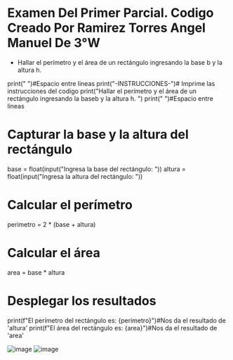 # Examen Del Primer Parcial. Codigo Creado Por Ramirez Torres Angel Manuel De 3°W
- Hallar el perímetro y el área de un rectángulo ingresando la base
b y la altura h.


print(" ")#Espacio entre lineas
print("-INSTRUCCIONES-")# Imprime las instrucciones del codigo 
print("Hallar el perímetro y el área de un rectángulo ingresando la baseb y la altura h. ")
print(" ")#Espacio entre lineas

# Capturar la base y la altura del rectángulo
base = float(input("Ingresa la base del rectángulo: "))
altura = float(input("Ingresa la altura del rectángulo: "))

# Calcular el perímetro
perimetro = 2 * (base + altura)

# Calcular el área
area = base * altura

# Desplegar los resultados
print(f"El perímetro del rectángulo es: {perimetro}")#Nos da el resultado de 'altura'
print(f"El área del rectángulo es: {area}")#Nos da el resultado de 'area'


![image](https://github.com/user-attachments/assets/130f2f8b-3e74-4d94-b2eb-9ac72187f32b)
![image](https://github.com/user-attachments/assets/8c64035b-ca23-48e4-9ad7-db2f3db10759)
